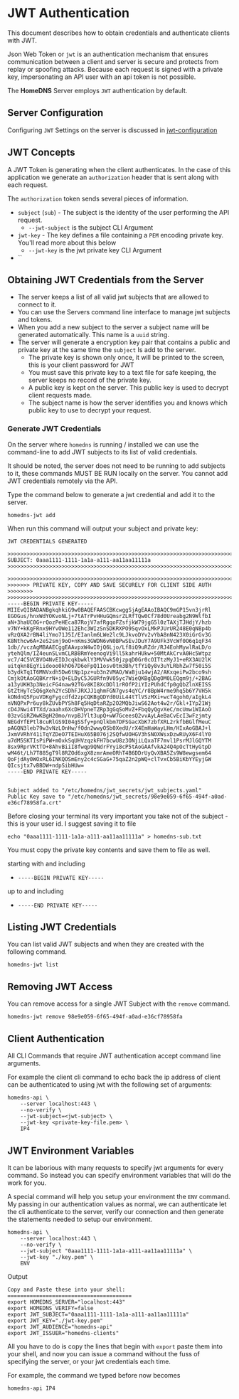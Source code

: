 # JWT Authentication
This document describes how to obtain credentials and authenticate clients with JWT.

Json Web Token or `jwt` is an authentication mechanism that ensures communication between
a client and server is secure and protects from replay or spoofing attacks.
Because each request is signed with a private key, impersonating an API user with an api token
is not possible.

The **HomeDNS** Server employs `JWT` authentication by default.

## Server Configuration
Configuring `JWT` Settings on the server is discussed in [jwt-configuration](jwt-configuration.md)

## JWT Concepts
A JWT Token is generating when the client authenticates. In the case of this application
we generate an `authorization` header that is sent along with each request.

The `authorization` token sends several pieces of information.

- `subject` (`sub`) - The subject is the identity of the user performing the API request.
  - `--jwt-subject` is the subject CLI Argument
- `jwt-key` - The key defines a file containing a `PEM` encoding private key. You'll read more about this below
  - `--jwt-key` is the jwt private key CLI Argument
- ``

## Obtaining JWT Credentials from the Server
- The server keeps a list of all valid jwt subjects that are allowed to connect to it.
- You can use the Servers command line interface to manage jwt subjects and tokens.
- When you add a new subject to the server a subject name will be generated automatically.
  This name is a `uuid` string. 
- The server will generate a encryption key pair that contains a public and private key at the same time the `subject` 
  Is add to the server.
  - The private key is shown only once, it will be printed to the screen, this is your client password for JWT
  - You must save this private key to a text file for safe keeping, the server keeps no record of the private key.
  - A public key is kept on the server. This public key is used to decrypt client requests made.
  - The subject name is how the server identifies you and knows which public key to use to decrypt your request.
  
### Generate JWT Credentials
On the server where `homedns` is running / installed we can use the command-line to add JWT subjects to its list
of valid credentials.

It should be noted, the server does not need to be running to add subjects to it, these commands MUST BE RUN
locally on the server. You cannot add JWT credentials remotely via the API.

Type the command below to generate a jwt credential and add it to the server.

```shell
homedns-jwt add
```

When run this command will output your subject and private key:
```shell
JWT CREDENTIALS GENERATED

>>>>>>>>>>>>>>>>>>>>>>>>>>>>>>>>>>>>>>>>>>>>>>>>>>>>>>>>>>>>>>>>>>>>>>>>>
SUBJECT: 0aaa1111-1111-1a1a-a111-aa11aa11111a
>>>>>>>>>>>>>>>>>>>>>>>>>>>>>>>>>>>>>>>>>>>>>>>>>>>>>>>>>>>>>>>>>>>>>>>>>

>>>>>>>>>>>>>>>>>>>>>>>>>>>>>>>>>>>>>>>>>>>>>>>>>>>>>>>>>>>>>>>>>>>>>>>>>
>>>>>>> PRIVATE KEY, COPY AND SAVE SECURELY FOR CLIENT SIDE AUTH >>>>>>>>
>>>>>>>>>>>>>>>>>>>>>>>>>>>>>>>>>>>>>>>>>>>>>>>>>>>>>>>>>>>>>>>>>>>>>>>>>
-----BEGIN PRIVATE KEY-----
MIIEvQIBADANBgkqhkiG9w0BAQEFAASCBKcwggSjAgEAAoIBAQC9mGP15vn3jrRl
EGOGus/hnxWdYOKvoNLj+7tATrPvHHuGQmsrZLRfTQw0Cf78d0Ureabg2N9WlfbI
aN+3haUC0G+rQozPeHEca87RojV7afRgqoFZsfjkW79jgG5l0zTAXjTJHdjY/hzb
v7NY+kKgFRnx9HYvOWe112Ehc3WIzSnSDKRXPO9SqvOxLMkPJUrUR248E0qN8p4b
vRzQXA2rBN4liYmo71J5I/EIanlm6LWe2lc9LJkvoDYv2vYbA8nN423X0iGrGv3G
K8Nthcw6A+2eS2smj9oO+nKms3GWDN6vN0BPwSEvJDuY7A9UFk3VcWf0O6q1qF34
1db//vczAgMBAAECggEAAvpxW4wI0jQ6Ljo/Lf8iQ9uRZdr/RJ4EohMywlRaLD/o
ytehQlm/IZ4eunSLvmCLRB8RmYeenogVi9ll5kahrHUkw+50MtAkCrvA0Hc5Wtpz
vc7/4C5VCBVO4NvEIDJcqkbwklY3MVVwk50jzpqD0Gr0cOITtzMyJ1+eRX3AU2lK
uitqkn8EgYiidooo0khO67D6eFpQ11osv0tm3Bh/tfYiQy8v3uYLRbhZw7f50i5S
b3ydkTq1T6MNVxdh5Dw6tNp1pz+ub3n2VMAO/WaBju14wjA2/AKxqeiPw2bco9sh
CmjkOtAoGQBKrrN+iQ+ELDyC5JGURfn9V05yc7WieQKBgQDgOM0LEQgm9j/+2BAG
a13yUKH3p3NeicFG4naw92TGv8KI8XcDDl1rROfP2iYIzPUhdCfp0gQbZlnXEISS
GtZtHyTc5Q6gXeh2YcSDhFJRXJJ1qhmFGN7gvs4qYC/r8BpW4rme9hq5b6Y7VH5k
kONdnQ5FpuVDKgFygcdfd2zpCQKBgQDYd0UiL44tTlVSzMXi+wcT4goh0/aIgkL4
nVNQPxPr6uy8kZUvbPYSh8Fq5HqDtaRZp2O2MQbJiwS62Aot4w2r/Gkl+IYp21Wj
cD4JNwi4TTXd/aaahx6XcDHVpneTZRp3gGqSoMvZ+FbqQyQgvXeC/mcUmw1WIAoO
03zvGiRZWwKBgH20mo/nvpBJYlt3upQ+wW7GceesQ2vvAyLAeBaCvEcI3wFzjmty
NEGdYfEPtl8cuRlGS9I04gSSfy+pnQlkbm7DFSGacXbK7zbfXRL2rkfbBGlfMeuC
pAGQN3leb79w3vNzLOnHw/fOdn2wwyOSb0XedU/rX4EmHaWayLHm/HIxAoGBAJ+l
JxmVVRhY41iTqYZDeO7TEIHuX65B076j2SQfwUOHGV3hSNOXWsxDzwRUyX6F4lY0
u7dM5SKTIsPiPW+mOxkSqUHVzqzkFH7bcwU8z3ONjiLQxaTF7mvl1PsrMJlGQYTM
8sx9RprVKtTO+8AhvBiiI8fwqp9QNdrFYyi8cP5tAoGAAfvkA24Q4pOcTtHyGtpD
wM46t/Lh7T885gT9l8RZOd6xgX8zmrAmeORhT4B6DDrUyQvXBA5Zs9W8ewgsem64
QoFjdAy0WOxRL6INKQOSmEny2c4cSGaG+75qaZ2n2pWQ+clTvxCb5BiKbYYEyjGW
QIcsjtx7vBBDW+ndpSibHUw=
-----END PRIVATE KEY-----


Subject added to "/etc/homedns/jwt_secrets/jwt_subjects.yaml"
Public Key save to "/etc/homedns/jwt_secrets/98e9e059-6f65-494f-a0ad-e36cf78958fa.crt"
```

Before closing your terminal its very important you take not of the subject - this is your user id.
I suggest saving it to file
```
echo "0aaa1111-1111-1a1a-a111-aa11aa11111a" > homedns-sub.txt
```

You must copy the private key contents and save them to file as well.

starting with and including  
- `-----BEGIN PRIVATE KEY-----`  

up to and including 
- `-----END PRIVATE KEY-----`

## Listing JWT Credentials

You can list valid JWT subjects and when they are created with the following command.  

```shell
homedns-jwt list
```

## Removing JWT Access
You can remove access for a single JWT Subject with the `remove` command.

```shell
homedns-jwt remove 98e9e059-6f65-494f-a0ad-e36cf78958fa
```

## Client Authentication
All CLI Commands that require JWT authentication accept command line arguments.

For example the client cli command to echo back the ip address of client can be authenticated to
using jwt with the following set of arguments:
```shell
homedns-api \
    --server localhost:443 \
    --no-verify \
    --jwt-subject=<jwt-subject> \
    --jwt-key <private-key-file.pem> \
    IP4
```
## JWT Environment Variables
It can be laborious with many requests to specify jwt arguments for every command.
So instead you can specify environment variables that will do the work for you.

A special command will help you setup your environment the `ENV` command.  
My passing in our authentication values as normal, we can authenticate let
the cli authenticate to the server, verify our connection and then generate
the statements needed to setup our environment.

```shell
homedns-api \
    --server localhost:443 \
    --no-verify \
    --jwt-subject "0aaa1111-1111-1a1a-a111-aa11aa11111a" \
    --jwt-key "./key.pem" \
    ENV
```

Output

```shell
Copy and Paste these into your shell:
=======================================
export HOMEDNS_SERVER="localhost:443"
export HOMEDNS_VERIFY=false
export JWT_SUBJECT="0aaa1111-1111-1a1a-a111-aa11aa11111a"
export JWT_KEY="./jwt-key.pem"
export JWT_AUDIENCE="homedns-api"
export JWT_ISSUER="homedns-clients"
```

All you have to do is copy the lines that begin with `export` paste them into your shell,
and now you can issue a command without the fuss of specifying the server, or your jwt credentials
each time.

For example, the command we typed before now becomes

```shell
homedns-api IP4
```